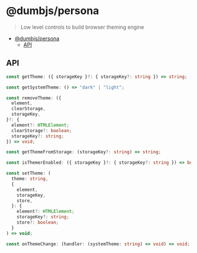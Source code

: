 # @dumbjs/persona

> Low level controls to build browser theming engine

- [@dumbjs/persona](#dumbjspersona)
  - [API](#api)

## API

```ts
const getTheme: ({ storageKey }?: { storageKey?: string }) => string;

const getSystemTheme: () => "dark" | "light";

const removeTheme: ({
  element,
  clearStorage,
  storageKey,
}?: {
  element?: HTMLElement;
  clearStorage?: boolean;
  storageKey?: string;
}) => void;

const getThemeFromStorage: (storageKey?: string) => string;

const isThemerEnabled: ({ storageKey }?: { storageKey?: string }) => boolean;

const setTheme: (
  theme: string,
  {
    element,
    storageKey,
    store,
  }: {
    element?: HTMLElement;
    storageKey?: string;
    store?: boolean;
  }
) => void;

const onThemeChange: (handler: (systemTheme: string) => void) => void;
```
